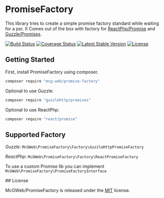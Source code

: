 # PromiseFactory

This library tries to create a simple promise factory standard while waiting for a psr.
It Comes out of the box with factory for [ReactPhp/Promise](https://github.com/reactphp/promise) and [Guzzle/Promises](https://github.com/guzzle/promises).

[![Build Status](https://travis-ci.org/mcg-web/promise-factory.svg?branch=master)](https://travis-ci.org/mcg-web/promise-factory)
[![Coverage Status](https://coveralls.io/repos/github/mcg-web/promise-factory/badge.svg?branch=master)](https://coveralls.io/github/mcg-web/promise-factory?branch=master)
[![Latest Stable Version](https://poser.pugx.org/mcg-web/promise-factory/version)](https://packagist.org/packages/mcg-web/promise-factory)
[![License](https://poser.pugx.org/mcg-web/promise-factory/license)](https://packagist.org/packages/mcg-web/promise-factory)

## Getting Started

First, install PromiseFactory using composer.

```sh
composer require "mcg-web/promise-factory"
```

Optional to use Guzzle:

```sh
composer require "guzzlehttp/promises"
```

Optional to use ReactPhp:

```sh
composer require "react/promise"
```

## Supported Factory

*Guzzle*: `McGWeb\PromiseFactory\Factory\GuzzleHttpPromiseFactory`

*ReactPhp*: `McGWeb\PromiseFactory\Factory\ReactPromiseFactory`

To use a custom Promise lib you can implement `McGWeb\PromiseFactory\PromiseFactoryInterface`

## License

McGWeb/PromiseFactory is released under the [MIT](https://github.com/mcg-web/promise-factory/blob/master/LICENSE) license.

